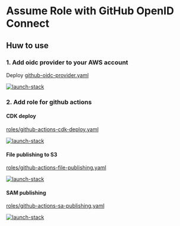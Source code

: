 # Assume Role with GitHub OpenID Connect

## Huw to use

### 1. Add oidc provider to your AWS account

Deploy [github-oidc-provider.yaml](./github-oidc-provider.yaml)

[![launch-stack](https://s3.amazonaws.com/cloudformation-examples/cloudformation-launch-stack.png)][1]

[1]: https://console.aws.amazon.com/cloudformation/home#/stacks/new?stackName=github-oidc-provider&templateURL=https://s3.amazonaws.com/mats-toolbox/assume-role-with-github-oidc/latest/github-oidc-provider.yaml

### 2. Add role for github actions

#### CDK deploy

[roles/github-actions-cdk-deploy.yaml](./roles/github-actions-cdk-deploy.yaml)

[![launch-stack](https://s3.amazonaws.com/cloudformation-examples/cloudformation-launch-stack.png)][2]

[2]: https://console.aws.amazon.com/cloudformation/home#/stacks/new?stackName=github-actions-cdk-deploy&templateURL=https://s3.amazonaws.com/mats-toolbox/assume-role-with-github-oidc/latest/roles/github-actions-cdk-deploy.yaml

#### File publishing to S3

[roles/github-actions-file-publishing.yaml](./roles/github-actions-file-publishing.yaml)

[![launch-stack](https://s3.amazonaws.com/cloudformation-examples/cloudformation-launch-stack.png)][3]

[3]: https://console.aws.amazon.com/cloudformation/home#/stacks/new?stackName=github-actions-file-publishing&templateURL=https://s3.amazonaws.com/mats-toolbox/assume-role-with-github-oidc/latest/roles/github-actions-file-publishing.yaml

#### SAM publishing

[roles/github-actions-sa-publishing.yaml](./roles/github-actions-sam-publishing.yaml)

[![launch-stack](https://s3.amazonaws.com/cloudformation-examples/cloudformation-launch-stack.png)][4]

[4]: https://console.aws.amazon.com/cloudformation/home#/stacks/new?stackName=github-actions-sam-publishing&templateURL=https://s3.amazonaws.com/mats-toolbox/assume-role-with-github-oidc/latest/roles/github-actions-sam-publishing.yaml

